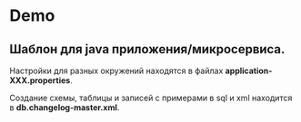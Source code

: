 # Demo
## Шаблон для java приложения/микросервиса.

Настройки для разных окружений находятся в файлах **application-XXX.properties**.

Создание схемы, таблицы и записей с примерами в sql и xml находится в **db.changelog-master.xml**.
